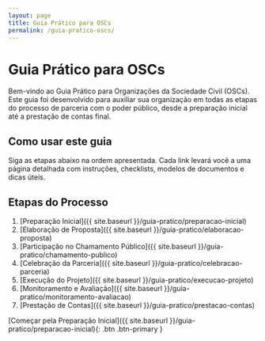 ```yaml
---
layout: page
title: Guia Prático para OSCs
permalink: /guia-pratico-oscs/
---
```


# Guia Prático para OSCs

Bem-vindo ao Guia Prático para Organizações da Sociedade Civil (OSCs). Este guia foi desenvolvido para auxiliar sua organização em todas as etapas do processo de parceria com o poder público, desde a preparação inicial até a prestação de contas final.

## Como usar este guia

Siga as etapas abaixo na ordem apresentada. Cada link levará você a uma página detalhada com instruções, checklists, modelos de documentos e dicas úteis.

## Etapas do Processo

1. [Preparação Inicial]({{ site.baseurl }}/guia-pratico/preparacao-inicial)
2. [Elaboração de Proposta]({{ site.baseurl }}/guia-pratico/elaboracao-proposta)
3. [Participação no Chamamento Público]({{ site.baseurl }}/guia-pratico/chamamento-publico)
4. [Celebração da Parceria]({{ site.baseurl }}/guia-pratico/celebracao-parceria)
5. [Execução do Projeto]({{ site.baseurl }}/guia-pratico/execucao-projeto)
6. [Monitoramento e Avaliação]({{ site.baseurl }}/guia-pratico/monitoramento-avaliacao)
7. [Prestação de Contas]({{ site.baseurl }}/guia-pratico/prestacao-contas)

[Começar pela Preparação Inicial]({{ site.baseurl }}/guia-pratico/preparacao-inicial){: .btn .btn-primary }
